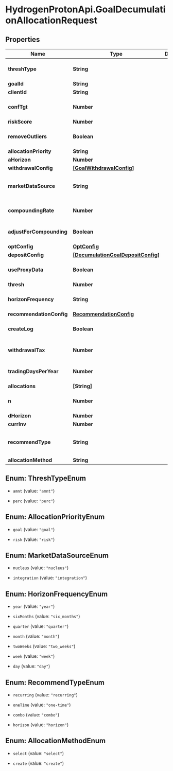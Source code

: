 # HydrogenProtonApi.GoalDecumulationAllocationRequest

## Properties
Name | Type | Description | Notes
------------ | ------------- | ------------- | -------------
**threshType** | **String** |  | [optional] [default to 'perc']
**goalId** | **String** |  | [optional] 
**clientId** | **String** |  | [optional] 
**confTgt** | **Number** |  | [optional] [default to 0.9]
**riskScore** | **Number** |  | [optional] 
**removeOutliers** | **Boolean** |  | [optional] [default to true]
**allocationPriority** | **String** |  | 
**aHorizon** | **Number** |  | [optional] 
**withdrawalConfig** | [**[GoalWithdrawalConfig]**](GoalWithdrawalConfig.md) |  | [optional] 
**marketDataSource** | **String** |  | [optional] [default to 'nucleus']
**compoundingRate** | **Number** |  | [optional] [default to 0.0]
**adjustForCompounding** | **Boolean** |  | [optional] [default to false]
**optConfig** | [**OptConfig**](OptConfig.md) |  | [optional] 
**depositConfig** | [**[DecumulationGoalDepositConfig]**](DecumulationGoalDepositConfig.md) |  | [optional] 
**useProxyData** | **Boolean** |  | [optional] [default to false]
**thresh** | **Number** |  | [optional] 
**horizonFrequency** | **String** |  | [optional] [default to 'year']
**recommendationConfig** | [**RecommendationConfig**](RecommendationConfig.md) |  | [optional] 
**createLog** | **Boolean** |  | [optional] [default to false]
**withdrawalTax** | **Number** |  | [optional] [default to 0.0]
**tradingDaysPerYear** | **Number** |  | [optional] [default to 252]
**allocations** | **[String]** |  | [optional] 
**n** | **Number** |  | [optional] [default to 1000]
**dHorizon** | **Number** |  | [optional] 
**currInv** | **Number** |  | [optional] 
**recommendType** | **String** |  | [optional] [default to 'horizon']
**allocationMethod** | **String** |  | 


<a name="ThreshTypeEnum"></a>
## Enum: ThreshTypeEnum


* `amnt` (value: `"amnt"`)

* `perc` (value: `"perc"`)




<a name="AllocationPriorityEnum"></a>
## Enum: AllocationPriorityEnum


* `goal` (value: `"goal"`)

* `risk` (value: `"risk"`)




<a name="MarketDataSourceEnum"></a>
## Enum: MarketDataSourceEnum


* `nucleus` (value: `"nucleus"`)

* `integration` (value: `"integration"`)




<a name="HorizonFrequencyEnum"></a>
## Enum: HorizonFrequencyEnum


* `year` (value: `"year"`)

* `sixMonths` (value: `"six_months"`)

* `quarter` (value: `"quarter"`)

* `month` (value: `"month"`)

* `twoWeeks` (value: `"two_weeks"`)

* `week` (value: `"week"`)

* `day` (value: `"day"`)




<a name="RecommendTypeEnum"></a>
## Enum: RecommendTypeEnum


* `recurring` (value: `"recurring"`)

* `oneTime` (value: `"one-time"`)

* `combo` (value: `"combo"`)

* `horizon` (value: `"horizon"`)




<a name="AllocationMethodEnum"></a>
## Enum: AllocationMethodEnum


* `select` (value: `"select"`)

* `create` (value: `"create"`)




